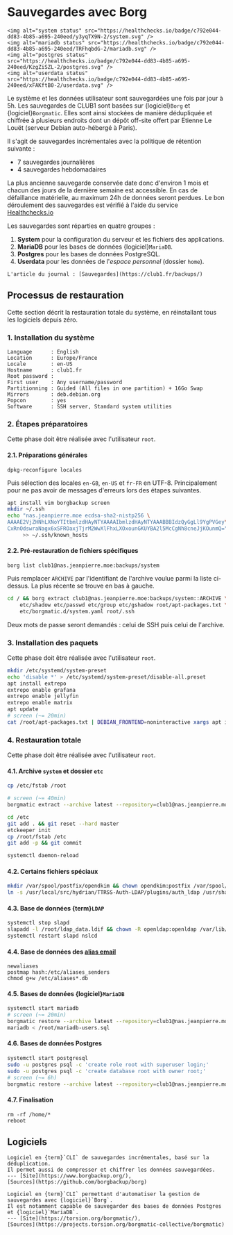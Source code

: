 Sauvegardes avec Borg
=====================

```{raw} html
<img alt="system status" src="https://healthchecks.io/badge/c792e044-dd83-4b85-a695-240eed/y3yqTX9N-2/system.svg" />
<img alt="mariadb status" src="https://healthchecks.io/badge/c792e044-dd83-4b85-a695-240eed/TRFhqbdG-2/mariadb.svg" />
<img alt="postgres status" src="https://healthchecks.io/badge/c792e044-dd83-4b85-a695-240eed/KzgZiSZL-2/postgres.svg" />
<img alt="userdata status" src="https://healthchecks.io/badge/c792e044-dd83-4b85-a695-240eed/xFAKftB0-2/userdata.svg" />
```

Le système et les données utilisateur sont sauvegardées une fois par jour à 5h.
Les sauvegardes de CLUB1 sont basées sur {logiciel}`Borg` et {logiciel}`Borgmatic`.
Elles sont ainsi stockées de manière dédupliquée et chiffrée à plusieurs endroits
dont un dépôt off-site offert par Etienne Le Louët (serveur Debian auto-hébergé à Paris).

Il s'agit de sauvegardes incrémentales avec la politique de rétention suivante :

- 7 sauvegardes journalières
- 4 sauvegardes hebdomadaires

La plus ancienne sauvegarde conservée date donc d'environ 1 mois
et chacun des jours de la dernière semaine est accessible.
En cas de défaillance matérielle, au maximum 24h de données seront perdues.
Le bon déroulement des sauvegardes est vérifié à l'aide du service [Healthchecks.io](https://healthchecks.io/)

Les sauvegardes sont réparties en quatre groupes :

1. **System** pour la configuration du serveur et les fichiers des applications.
2. **MariaDB** pour les bases de données {logiciel}`MariaDB`.
3. **Postgres** pour les bases de données PostgreSQL.
4. **Userdata** pour les données de l'_espace personnel_ (dossier `home`).

```{seealso}
L'article du journal : [Sauvegardes](https://club1.fr/backups/)
```

Processus de restauration
-------------------------

Cette section décrit la restauration totale du système,
en réinstallant tous les logiciels depuis zéro.

### 1. Installation du système

    Language      : English
    Location      : Europe/France
    Locale        : en-US
    Hostname      : club1.fr
    Root password :
    First user    : Any username/password
    Partitionning : Guided (All files in one partition) + 16Go Swap
    Mirrors       : deb.debian.org
    Popcon        : yes
    Software      : SSH server, Standard system utilities

### 2. Étapes préparatoires

Cette phase doit être réalisée avec l'utilisateur `root`.

#### 2.1. Préparations générales

    dpkg-reconfigure locales

Puis sélection des locales `en-GB`, `en-US` et `fr-FR` en UTF-8.
Principalement pour ne pas avoir de messages d'erreurs lors des étapes suivantes.

```sh
apt install vim borgbackup screen
mkdir ~/.ssh
echo "nas.jeanpierre.moe ecdsa-sha2-nistp256 \
AAAAE2VjZHNhLXNoYTItbmlzdHAyNTYAAAAIbmlzdHAyNTYAAABBBIdzQyGgLl9YgPVGey\
CxRnOdswraNagx6xSFROaxjTjrM2WwXlFhxLXOxounGKUYBA2l5McCgNh8cneJjKOunmQ=" \
     >> ~/.ssh/known_hosts
```

#### 2.2. Pré-restauration de fichiers spécifiques

    borg list club1@nas.jeanpierre.moe:backups/system

Puis remplacer `ARCHIVE` par l'identifiant de l'archive voulue parmi la liste ci-dessus.
La plus récente se trouve en bas à gauche.

```sh
cd / && borg extract club1@nas.jeanpierre.moe:backups/system::ARCHIVE \
    etc/shadow etc/passwd etc/group etc/gshadow root/apt-packages.txt \
    etc/borgmatic.d/system.yaml root/.ssh
```

Deux mots de passe seront demandés : celui de SSH puis celui de l'archive.

### 3. Installation des paquets

Cette phase doit être réalisée avec l'utilisateur `root`.

```sh
mkdir /etc/systemd/system-preset
echo 'disable *' > /etc/systemd/system-preset/disable-all.preset
apt install extrepo
extrepo enable grafana
extrepo enable jellyfin
extrepo enable matrix
apt update
# screen (~= 20min)
cat /root/apt-packages.txt | DEBIAN_FRONTEND=noninteractive xargs apt install --no-install-recommends -y
```

### 4. Restauration totale

Cette phase doit être réalisée avec l'utilisateur `root`.

#### 4.1. Archive `system` et dossier `etc`

```sh
cp /etc/fstab /root

# screen (~= 40min)
borgmatic extract --archive latest --repository=club1@nas.jeanpierre.moe:backups/system --destination /

cd /etc
git add . && git reset --hard master
etckeeper init
cp /root/fstab /etc
git add -p && git commit

systemctl daemon-reload
```

#### 4.2. Certains fichiers spéciaux

```sh
mkdir /var/spool/postfix/opendkim && chown opendkim:postfix /var/spool/postfix/opendkim
ln -s /usr/local/src/hydrian/TTRSS-Auth-LDAP/plugins/auth_ldap /usr/share/tt-rss/www/plugins/
```

#### 4.3. Base de données {term}`LDAP`

```sh
systemctl stop slapd
slapadd -l /root/ldap_data.ldif && chown -R openldap:openldap /var/lib/ldap
systemctl restart slapd nslcd
```

#### 4.4. Base de données des [alias email](/outils/aliases.md)

    newaliases
    postmap hash:/etc/aliases_senders
    chmod g+w /etc/aliases*.db

#### 4.5. Bases de données {logiciel}`MariaDB`

```sh
systemctl start mariadb
# screen (~= 20min)
borgmatic restore --archive latest --repository=club1@nas.jeanpierre.moe:backups/mariadb
mariadb < /root/mariadb-users.sql
```

#### 4.6. Bases de données Postgres

```sh
systemctl start postgresql
sudo -u postgres psql -c 'create role root with superuser login;'
sudo -u postgres psql -c 'create database root with owner root;'
# screen (~= 6h)
borgmatic restore --archive latest --repository=club1@nas.jeanpierre.moe:backups/postgres
```

#### 4.7. Finalisation

    rm -rf /home/*
    reboot


Logiciels
---------

```{logiciel} Borg
Logiciel en {term}`CLI` de sauvegardes incrémentales, basé sur la déduplication.
Il permet aussi de compresser et chiffrer les données sauvegardées.
--- [Site](https://www.borgbackup.org/),
[Sources](https://github.com/borgbackup/borg)
```

```{logiciel} Borgmatic
Logiciel en {term}`CLI` permettant d'automatiser la gestion de sauvegardes avec {logiciel}`Borg`.
Il est notamment capable de sauvegarder des bases de données Postgres et {logiciel}`MariaDB`.
--- [Site](https://torsion.org/borgmatic/),
[Sources](https://projects.torsion.org/borgmatic-collective/borgmatic)
```

